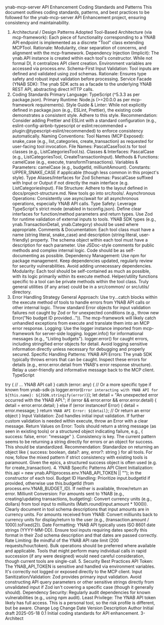 ynab-mcp-server API Enhancement Coding Standards and Patterns
This document outlines coding standards, patterns, and best practices to be followed for the ynab-mcp-server API Enhancement project, ensuring consistency and maintainability.

1. Architectural / Design Patterns Adopted
Tool-Based Architecture (via mcp-framework): Each piece of functionality corresponding to a YNAB API endpoint is implemented as a discrete "Tool" class extending MCPTool.
Rationale: Modularity, clear separation of concerns, and alignment with the mcp-framework.
Dependency Injection (Implicit): The ynab.API instance is created within each tool's constructor. While not formal DI, it centralizes API client creation. Environment variables are accessed via process.env.
Schema-First Input Validation: Tool inputs are defined and validated using zod schemas.
Rationale: Ensures type safety and robust input validation before processing.
Service Facade (YNAB SDK): The ynab SDK acts as a facade to the underlying YNAB REST API, abstracting direct HTTP calls.
2. Coding Standards
Primary Language: TypeScript (^5.3.3 as per package.json).
Primary Runtime: Node.js (>=20.0.0 as per mcp-framework requirements).
Style Guide & Linter:
While not explicitly defined in package.json (e.g., ESLint, Prettier), the existing code demonstrates a consistent style. Adhere to this style.
Recommendation: Consider adding Prettier and ESLint with a standard configuration (e.g., eslint-config-airbnb-typescript or eslint:recommended + plugin:@typescript-eslint/recommended) to enforce consistency automatically.
Naming Conventions:
Tool Names (MCP Exposed): snake_case (e.g., list_categories, create_transaction) as requested for user-facing tool invocation.
File Names: PascalCaseTool.ts for tool classes (e.g., ListCategoriesTool.ts).
Classes & Interfaces: PascalCase (e.g., ListCategoriesTool, CreateTransactionInput).
Methods & Functions: camelCase (e.g., execute, transformTransactions).
Variables & Parameters: camelCase (e.g., budgetId, milliunitAmount).
Constants: UPPER_SNAKE_CASE if applicable (though less common in this project's style).
Type Aliases/Interfaces for Zod Schemas: PascalCase suffixed with Input or Output if not directly the main interface (e.g. ListCategoriesInput).
File Structure: Adhere to the layout defined in docs/project-structure.md. New tools go into src/tools/.
Asynchronous Operations: Consistently use async/await for all asynchronous operations, especially YNAB API calls.
Type Safety:
Leverage TypeScript's strict mode (enabled in tsconfig.json).
Define clear interfaces for function/method parameters and return types.
Use Zod for runtime validation of external inputs to tools.
YNAB SDK types (e.g., ynab.TransactionDetail, ynab.Category) should be used where appropriate.
Comments & Documentation:
Each tool class must have a name (string literal, snake_case) and description (string literal, user-friendly) property.
The schema object within each tool must have a description for each parameter.
Use JSDoc-style comments for public methods and complex internal logic.
Code should be as self-documenting as possible.
Dependency Management:
Use npm for package management.
Keep dependencies updated, regularly review for security vulnerabilities.
Avoid adding unnecessary dependencies.
Modularity:
Each tool should be self-contained as much as possible, with its logic primarily within its execute method.
Helper/utility functions specific to a tool can be private methods within the tool class. Truly general utilities (if any arise) could be in a src/common/ or src/utils/ directory.
3. Error Handling Strategy
General Approach:
Use try...catch blocks within the execute method of tools to handle errors from YNAB API calls or other internal logic.
Throw standard Error objects for input validation failures not caught by Zod or for unexpected conditions (e.g., throw new Error("No budget ID provided...")).
The mcp-framework will likely catch unhandled exceptions from execute and translate them into an MCP error response.
Logging:
Use the logger instance imported from mcp-framework for server-side logging.
logger.info() for informational messages (e.g., "Listing budgets").
logger.error() for caught errors, including stringified error objects for detail.
Avoid logging sensitive information directly unless necessary for debugging and properly secured.
Specific Handling Patterns:
YNAB API Errors: The ynab SDK typically throws errors that can be caught. Inspect these errors for details (e.g., error.error.detail from YNAB's error response structure). Relay a user-friendly and informative message back to the MCP client.
TypeScript

try {
  // ... YNAB API call
} catch (error: any) { // Or a more specific type if known from ynab-sdk-js
  logger.error(`Error interacting with YNAB API for ${this.name}: ${JSON.stringify(error)}`);
  let detail = "An unexpected error occurred with the YNAB API.";
  if (error && error.error && error.error.detail) {
    detail = error.error.detail;
  } else if (error instanceof Error) {
    detail = error.message;
  }
  return `YNAB API Error: ${detail}`; // Or return an error object
}
Input Validation: Zod handles initial input validation. If further custom validation is needed within execute, throw an Error with a clear message.
Return Values on Error: Tools should return a string message (as seen in existing tools) or a structured object indicating failure, e.g., { success: false, error: "message" }. Consistency is key. The current pattern seems to be returning a string directly for errors or an object for success. This should be standardized. Recommendation: Standardize on returning an object like { success: boolean, data?: any, error?: string } for all tools. For now, follow the mixed pattern if strict consistency with existing tools is paramount. Given the epics, a structured success object is often used (e.g. for create_transaction).
4. YNAB Specific Patterns
API Client Initialization: this.api = new ynab.API(process.env.YNAB_API_TOKEN || ""); in the constructor of each tool.
Budget ID Handling: Prioritize input.budgetId if provided, otherwise use this.budgetId (from process.env.YNAB_BUDGET_ID). If neither is available, throw/return an error.
Milliunit Conversion:
For amounts sent to YNAB (e.g., creating/updating transactions, budgeting): Convert currency units (e.g., dollars) from tool input to milliunits (Math.round(input.amount * 1000)). Clearly document in tool schema descriptions that input amounts are in currency units.
For amounts received from YNAB: Convert milliunits back to currency units for display/return to the user (e.g., (transaction.amount / 1000).toFixed(2)).
Date Formatting: YNAB API typically uses ISO 8601 date strings (YYYY-MM-DD). Ensure tool inputs requiring dates specify this format in their Zod schema description and that dates are passed correctly.
Rate Limiting: Be mindful of the YNAB API rate limit (200 requests/hour/token). Bulk operations should be preferred where available and applicable. Tools that might perform many individual calls in rapid succession (if any were designed) would need careful consideration, though current tools are single-call.
5. Security Best Practices
API Token: The YNAB_API_TOKEN is sensitive and handled via environment variables. It's correctly not logged or exposed directly to the MCP client.
Input Sanitization/Validation: Zod provides primary input validation. Avoid constructing API query parameters or other sensitive strings directly from unvalidated input if Zod isn't covering a specific case (though it generally should).
Dependency Security: Regularly audit dependencies for known vulnerabilities (e.g., using npm audit).
Least Privilege: The YNAB API token likely has full access. This is a personal tool, so the risk profile is different, but be aware.
Change Log
Change	Date	Version	Description	Author
Initial draft	2025-05-18	0.1	Initial coding standards for API enhancement.	3-Architect